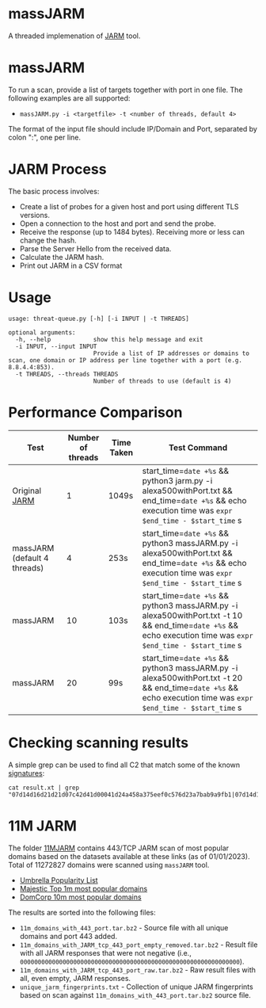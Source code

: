 # massJARM
 
A threaded implemenation of [JARM](https://github.com/salesforce/jarm) tool.

# massJARM

To run a scan, provide a list of targets together with port in one file. The following examples are all supported:

* `massJARM.py -i <targetfile> -t <number of threads, default 4>`

The format of the input file should include IP/Domain and Port, separated by colon ":", one per line.

# JARM Process

The basic process involves:

* Create a list of probes for a given host and port using different TLS versions. 
* Open a connection to the host and port and send the probe. 
* Receive the response (up to 1484 bytes). Receiving more or less can change the hash.
* Parse the Server Hello from the received data.
* Calculate the JARM hash.
* Print out JARM in a CSV format

# Usage
```
usage: threat-queue.py [-h] [-i INPUT | -t THREADS]

optional arguments:
  -h, --help            show this help message and exit
  -i INPUT, --input INPUT
                        Provide a list of IP addresses or domains to scan, one domain or IP address per line together with a port (e.g. 8.8.4.4:853).
  -t THREADS, --threads THREADS
                        Number of threads to use (default is 4)
```

# Performance Comparison

| Test | Number of threads | Time Taken | Test Command | 
| ------------- | ------------- | ------------- | ------------- |
| Original [JARM](https://github.com/salesforce/jarm) | 1 | 1049s | start_time=`date +%s` && python3 jarm.py -i alexa500withPort.txt  && end_time=`date +%s` && echo execution time was `expr $end_time - $start_time` s | 
| massJARM (default 4 threads)| 4 | 253s | start_time=`date +%s` && python3 massJARM.py -i alexa500withPort.txt && end_time=`date +%s` && echo execution time was `expr $end_time - $start_time` s| 
| massJARM | 10 | 103s | start_time=`date +%s` && python3 massJARM.py -i alexa500withPort.txt -t 10 && end_time=`date +%s` && echo execution time was `expr $end_time - $start_time` s |  
| massJARM | 20 | 99s | start_time=`date +%s` && python3 massJARM.py -i alexa500withPort.txt -t 20 && end_time=`date +%s` && echo execution time was `expr $end_time - $start_time` s | 

# Checking scanning results

A simple grep can be used to find all C2 that match some of the known [signatures](https://github.com/cedowens/C2-JARM):

```
cat result.xt | grep "07d14d16d21d21d07c42d41d00041d24a458a375eef0c576d23a7bab9a9fb1|07d14d16d21d21d07c42d43d000000f50d155305214cf247147c43c0f1a823|07d14d16d21d21d00042d43d000000aa99ce74e2c6d013c745aa52b5cc042d|2ad2ad0002ad2ad00042d42d000000ad9bf51cc3f5a1e29eecb81d0c7b06eb|21d14d00000000021c21d14d21d21d1ee8ae98bf3ef941e91529a93ac62b8b|29d21b20d29d29d21c41d21b21b41d494e0df9532e75299f15ba73156cee38|00000000000000000041d00000041d9535d5979f591ae8e547c5e5743e5b64|2ad2ad0002ad2ad22c42d42d000000faabb8fd156aa8b4d8a37853e1063261|20d14d20d21d20d20c20d14d20d20daddf8a68a1444c74b6dbe09910a511e6|2ad2ad0002ad2ad00041d2ad2ad41da5207249a18099be84ef3c8811adc883|2ad000000000000000000000000000eeebf944d0b023a00f510f06a29b4f46"
```

# 11M JARM

The folder [11MJARM](11MJARM/) contains 443/TCP JARM scan of most popular domains based on the datasets available at these links (as of 01/01/2023). Total of 11272827 domains were scanned using ```massJARM``` tool.

* [Umbrella Popularity List](https://s3-us-west-1.amazonaws.com/umbrella-static/index.html)
* [Majestic Top 1m most popular domains](https://majestic.com/reports/majestic-million)
* [DomCorp 10m most popular domains](https://www.domcop.com/top-10-million-domains)

The results are sorted into the following files:

* ```11m_domains_with_443_port.tar.bz2``` - Source file with all unique domains and port 443 added. 
* ```11m_domains_with_JARM_tcp_443_port_empty_removed.tar.bz2``` - Result file with all JARM responses that were not negative (i.e., ```00000000000000000000000000000000000000000000000000000000000000```).
* ```11m_domains_with_JARM_tcp_443_port_raw.tar.bz2``` - Raw result files with all, even empty, JARM responses.
* ```unique_jarm_fingerprints.txt``` - Collection of unique JARM fingerprints based on scan against ```11m_domains_with_443_port.tar.bz2``` source file.